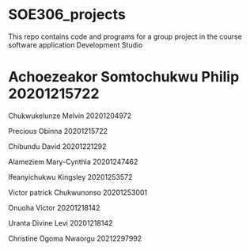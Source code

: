# SOE306_projects
This repo contains code and programs for a group project in the course software application Development Studio
# Achoezeakor Somtochukwu Philip 20201215722
Chukwukelunze Melvin 20201204972

Precious Obinna 20201215722

Chibundu David 20201221292

Alameziem Mary-Cynthia 20201247462

Ifeanyichukwu Kingsley 20201253572

Victor patrick Chukwunonso 20201253001

Onuoha Victor 20201218142

Uranta Divine Levi 20201218142

Christine Ogoma Nwaorgu 20212297992


